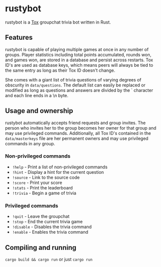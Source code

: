 # rustybot
rustybot is a [Tox](https://tox.chat) groupchat trivia bot written in Rust.

## Features
rustybot is capable of playing multiple games at once in any number of groups. Player statistics including total points accumulated, rounds won, and games won, are stored in a database and persist across restarts. Tox ID's are used as database keys, which means peers will always be tied to the same entry as long as their Tox ID doesn't change.

She comes with a giant list of trivia questions of varying degrees of obscurity in `data/questions`. The default list can easily be replaced or modified as long as questions and answers are divided by the ` character and each line ends in a \n byte.

## Usage and ownership
rustybot automatically accepts friend requests and group invites. The person who invites her to the group becomes her owner for that group and may use privileged commands. Additionally, all Tox ID's contained in the `data/masterkeys` file are her permanent owners and may use privileged commands in any group.

### Non-privileged commands
* `!help` - Print a list of non-privileged commands
* `!hint` - Display a hint for the current question
* `!source` - Link to the source code
* `!score` - Print your score
* `!stats` - Print the leaderboard
* `!trivia` - Begin a game of trivia

### Privileged commands
* `!quit` - Leave the groupchat
* `!stop` - End the current trivia game
* `!disable` - Disables the trivia command
* `!enable` - Enables the trivia command

## Compiling and running
`cargo build && cargo run` or just `cargo run`
